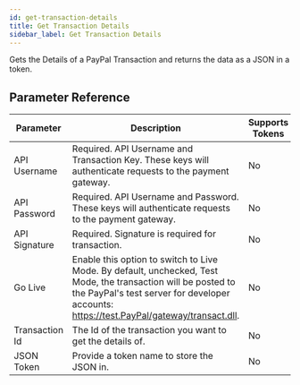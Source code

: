 ```yaml
---
id: get-transaction-details
title: Get Transaction Details
sidebar_label: Get Transaction Details
---
```



Gets the Details of a PayPal Transaction and returns the data as a JSON in a token.

## Parameter Reference
| Parameter | Description | Supports Tokens | Default |
| -- | -- | -- | -- |
| API Username | Required. API Username and Transaction Key. These keys will authenticate requests to the payment gateway. | No | None |
| API Password | Required. API Username and Password. These keys will authenticate requests to the payment gateway. | No | None |
| API Signature | Required. Signature is required for transaction. | No | None |
| Go Live | Enable this option to switch to Live Mode. By default, unchecked, Test Mode, the transaction will be posted to the PayPal's test server for developer accounts: https://test.PayPal/gateway/transact.dll. | No | None |
| Transaction Id | The Id of the transaction you want to get the details of. | No | None |
| JSON Token | Provide a token name to store the JSON in. | No | None |
